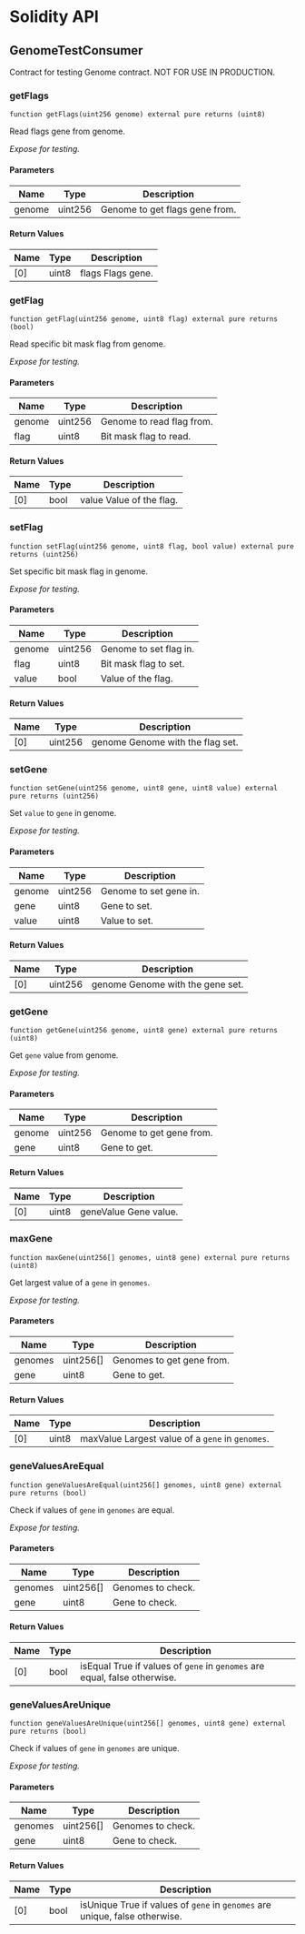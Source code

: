 # Solidity API

## GenomeTestConsumer

Contract for testing Genome contract. NOT FOR USE IN PRODUCTION.

### getFlags

```solidity
function getFlags(uint256 genome) external pure returns (uint8)
```

Read flags gene from genome.

_Expose for testing._

#### Parameters

| Name | Type | Description |
| ---- | ---- | ----------- |
| genome | uint256 | Genome to get flags gene from. |

#### Return Values

| Name | Type | Description |
| ---- | ---- | ----------- |
| [0] | uint8 | flags Flags gene. |

### getFlag

```solidity
function getFlag(uint256 genome, uint8 flag) external pure returns (bool)
```

Read specific bit mask flag from genome.

_Expose for testing._

#### Parameters

| Name | Type | Description |
| ---- | ---- | ----------- |
| genome | uint256 | Genome to read flag from. |
| flag | uint8 | Bit mask flag to read. |

#### Return Values

| Name | Type | Description |
| ---- | ---- | ----------- |
| [0] | bool | value Value of the flag. |

### setFlag

```solidity
function setFlag(uint256 genome, uint8 flag, bool value) external pure returns (uint256)
```

Set specific bit mask flag in genome.

_Expose for testing._

#### Parameters

| Name | Type | Description |
| ---- | ---- | ----------- |
| genome | uint256 | Genome to set flag in. |
| flag | uint8 | Bit mask flag to set. |
| value | bool | Value of the flag. |

#### Return Values

| Name | Type | Description |
| ---- | ---- | ----------- |
| [0] | uint256 | genome Genome with the flag set. |

### setGene

```solidity
function setGene(uint256 genome, uint8 gene, uint8 value) external pure returns (uint256)
```

Set `value` to `gene` in genome.

_Expose for testing._

#### Parameters

| Name | Type | Description |
| ---- | ---- | ----------- |
| genome | uint256 | Genome to set gene in. |
| gene | uint8 | Gene to set. |
| value | uint8 | Value to set. |

#### Return Values

| Name | Type | Description |
| ---- | ---- | ----------- |
| [0] | uint256 | genome Genome with the gene set. |

### getGene

```solidity
function getGene(uint256 genome, uint8 gene) external pure returns (uint8)
```

Get `gene` value from genome.

_Expose for testing._

#### Parameters

| Name | Type | Description |
| ---- | ---- | ----------- |
| genome | uint256 | Genome to get gene from. |
| gene | uint8 | Gene to get. |

#### Return Values

| Name | Type | Description |
| ---- | ---- | ----------- |
| [0] | uint8 | geneValue Gene value. |

### maxGene

```solidity
function maxGene(uint256[] genomes, uint8 gene) external pure returns (uint8)
```

Get largest value of a `gene` in `genomes`.

_Expose for testing._

#### Parameters

| Name | Type | Description |
| ---- | ---- | ----------- |
| genomes | uint256[] | Genomes to get gene from. |
| gene | uint8 | Gene to get. |

#### Return Values

| Name | Type | Description |
| ---- | ---- | ----------- |
| [0] | uint8 | maxValue Largest value of a `gene` in `genomes`. |

### geneValuesAreEqual

```solidity
function geneValuesAreEqual(uint256[] genomes, uint8 gene) external pure returns (bool)
```

Check if values of `gene` in `genomes` are equal.

_Expose for testing._

#### Parameters

| Name | Type | Description |
| ---- | ---- | ----------- |
| genomes | uint256[] | Genomes to check. |
| gene | uint8 | Gene to check. |

#### Return Values

| Name | Type | Description |
| ---- | ---- | ----------- |
| [0] | bool | isEqual True if values of `gene` in `genomes` are equal, false otherwise. |

### geneValuesAreUnique

```solidity
function geneValuesAreUnique(uint256[] genomes, uint8 gene) external pure returns (bool)
```

Check if values of `gene` in `genomes` are unique.

_Expose for testing._

#### Parameters

| Name | Type | Description |
| ---- | ---- | ----------- |
| genomes | uint256[] | Genomes to check. |
| gene | uint8 | Gene to check. |

#### Return Values

| Name | Type | Description |
| ---- | ---- | ----------- |
| [0] | bool | isUnique True if values of `gene` in `genomes` are unique, false otherwise. |

